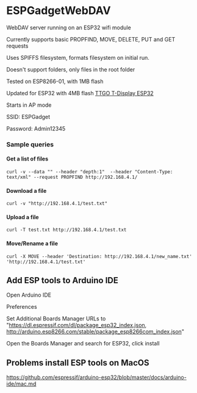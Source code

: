 # ESPGadgetWebDAV
WebDAV server running on an ESP32 wifi module

Currently supports basic PROPFIND, MOVE, DELETE, PUT and GET requests

Uses SPIFFS filesystem, formats filesystem on initial run.

Doesn't support folders, only files in the root folder

Tested on ESP8266-01, with 1MB flash 

Updated for ESP32 with 4MB flash  [TTGO T-Display ESP32](http://www.lilygo.cn/prod_view.aspx?TypeId=50033&Id=1126&FId=t3:50033:3)

Starts in AP mode

SSID: ESPGadget

Password: Admin12345

### Sample queries

#### Get a list of files
    curl -v --data "" --header "depth:1"  --header "Content-Type: text/xml" --request PROPFIND http://192.168.4.1/
  
 
#### Download a file 
    curl -v "http://192.168.4.1/test.txt"

#### Upload a file
    curl -T test.txt http://192.168.4.1/test.txt

#### Move/Rename a file
    curl -X MOVE --header 'Destination: http://192.168.4.1/new_name.txt' 'http://192.168.4.1/test.txt'


## Add ESP tools to Arduino IDE
Open Arduino IDE

Preferences

Set Additional Boards Manager URLs to "https://dl.espressif.com/dl/package_esp32_index.json, http://arduino.esp8266.com/stable/package_esp8266com_index.json"

Open the Boards Manager and search for ESP32, click install


## Problems install ESP tools on MacOS

https://github.com/espressif/arduino-esp32/blob/master/docs/arduino-ide/mac.md

